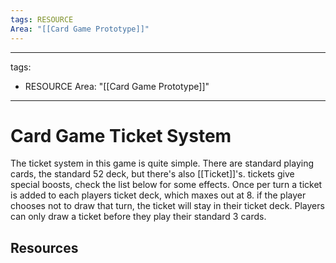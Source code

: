 ```yaml
---
tags: RESOURCE
Area: "[[Card Game Prototype]]"
---
```

---
tags:
  - RESOURCE
Area: "[[Card Game Prototype]]"
---

# Card Game Ticket System
The ticket system in this game is quite simple. There are standard playing cards, the standard 52 deck, but there's also [[Ticket]]'s. tickets give special boosts, check the list below for some effects. Once per turn a ticket is added to each players ticket deck, which maxes out at 8. if the player chooses not to draw that turn, the ticket will stay in their ticket deck.
Players can only draw a ticket before they play their standard 3 cards.



## Resources
